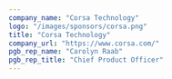 ```yaml
---
company_name: "Corsa Technology"
logo: "/images/sponsors/corsa.png"
title: "Corsa Technology"
company_url: "https://www.corsa.com/"
pgb_rep_name: "Carolyn Raab"
pgb_rep_title: "Chief Product Officer"
---
```

 